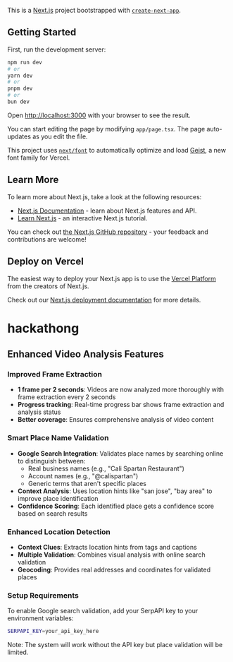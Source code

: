 This is a [Next.js](https://nextjs.org) project bootstrapped with [`create-next-app`](https://nextjs.org/docs/app/api-reference/cli/create-next-app).

## Getting Started

First, run the development server:

```bash
npm run dev
# or
yarn dev
# or
pnpm dev
# or
bun dev
```

Open [http://localhost:3000](http://localhost:3000) with your browser to see the result.

You can start editing the page by modifying `app/page.tsx`. The page auto-updates as you edit the file.

This project uses [`next/font`](https://nextjs.org/docs/app/building-your-application/optimizing/fonts) to automatically optimize and load [Geist](https://vercel.com/font), a new font family for Vercel.

## Learn More

To learn more about Next.js, take a look at the following resources:

- [Next.js Documentation](https://nextjs.org/docs) - learn about Next.js features and API.
- [Learn Next.js](https://nextjs.org/learn) - an interactive Next.js tutorial.

You can check out [the Next.js GitHub repository](https://github.com/vercel/next.js) - your feedback and contributions are welcome!

## Deploy on Vercel

The easiest way to deploy your Next.js app is to use the [Vercel Platform](https://vercel.com/new?utm_medium=default-template&filter=next.js&utm_source=create-next-app&utm_campaign=create-next-app-readme) from the creators of Next.js.

Check out our [Next.js deployment documentation](https://nextjs.org/docs/app/building-your-application/deploying) for more details.
# hackathong

## Enhanced Video Analysis Features

### Improved Frame Extraction
- **1 frame per 2 seconds**: Videos are now analyzed more thoroughly with frame extraction every 2 seconds
- **Progress tracking**: Real-time progress bar shows frame extraction and analysis status
- **Better coverage**: Ensures comprehensive analysis of video content

### Smart Place Name Validation
- **Google Search Integration**: Validates place names by searching online to distinguish between:
  - Real business names (e.g., "Cali Spartan Restaurant")
  - Account names (e.g., "@calispartan")
  - Generic terms that aren't specific places
- **Context Analysis**: Uses location hints like "san jose", "bay area" to improve place identification
- **Confidence Scoring**: Each identified place gets a confidence score based on search results

### Enhanced Location Detection
- **Context Clues**: Extracts location hints from tags and captions
- **Multiple Validation**: Combines visual analysis with online search validation
- **Geocoding**: Provides real addresses and coordinates for validated places

### Setup Requirements
To enable Google search validation, add your SerpAPI key to your environment variables:
```bash
SERPAPI_KEY=your_api_key_here
```

Note: The system will work without the API key but place validation will be limited.

